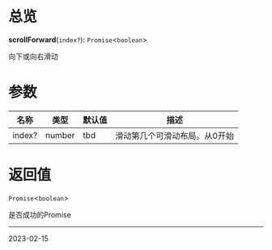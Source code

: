 # 总览

**scrollForward**(`index?`): `Promise`<`boolean`>

向下或向右滑动

# 参数

| 名称   | 类型   | 默认值 | 描述                          |
| ------ | ------ | ------ | ----------------------------- |
| index? | number | tbd    | 滑动第几个可滑动布局。从0开始 | 


# 返回值

`Promise`<`boolean`>

是否成功的Promise

---
2023-02-15